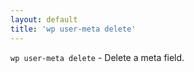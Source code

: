 ```yaml
---
layout: default
title: 'wp user-meta delete'
---
```


`wp user-meta delete` - Delete a meta field.



